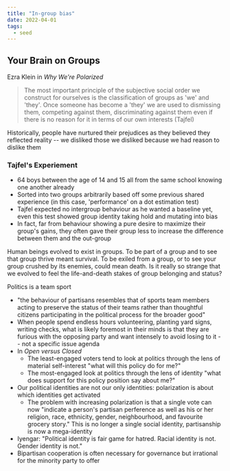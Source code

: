 ```yaml
---
title: "In-group bias"
date: 2022-04-01
tags:
  - seed
---
```


## Your Brain on Groups

Ezra Klein in _Why We're Polarized_

> The most important principle of the subjective social order we construct for ourselves is the classification of groups as 'we' and 'they'. Once someone has become a 'they' we are used to dismissing them, competing against them, discriminating against them even if there is no reason for it in terms of our own interests (Tajfel)

Historically, people have nurtured their prejudices as they believed they reflected reality -- we disliked those we disliked because we had reason to dislike them

### Tajfel's Experiement

- 64 boys between the age of 14 and 15 all from the same school knowing one another already
- Sorted into two groups arbitrarily based off some previous shared experience (in this case, 'performance' on a dot estimation test)
- Tajfel expected no intergroup behaviour as he wanted a baseline yet, even this test showed group identity taking hold and mutating into bias
- In fact, far from behaviour showing a pure desire to maximize their group's gains, they often gave their group less to increase the difference between them and the out-group

Human beings evolved to exist in groups. To be part of a group and to see that group thrive meant survival. To be exiled from a group, or to see your group crushed by its enemies, could mean death. Is it really so strange that we evolved to feel the life-and-death stakes of group belonging and status?

Politics is a team sport

- "the behaviour of partisans resembles that of sports team members acting to preserve the status of their teams rather than thoughtful citizens participating in the political process for the broader good"
- When people spend endless hours volunteering, planting yard signs, writing checks, what is likely foremost in their minds is that they are furious with the opposing party and want intensely to avoid losing to it -- not a specific issue agenda
- In _Open versus Closed_
  - The least-engaged voters tend to look at politics through the lens of material self-interest "what will this policy do for me?"
  - The most-engaged look at politics through the lens of identity "what does support for this policy position say about me?"
- Our political identities are not our only identities: polarization is about which identities get activated
  - The problem with increasing polarization is that a single vote can now "indicate a person's partisan perference as well as his or her religion, race, ethnicity, gender, neighbourhood, and favourite grocery story." This is no longer a single social identity, partisanship is now a mega-identity
- Iyengar: "Political identity is fair game for hatred. Racial identity is not. Gender identity is not."
- Bipartisan cooperation is often necessary for governance but irrational for the minority party to offer
